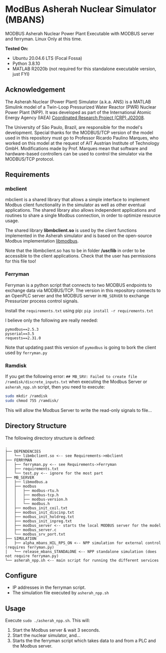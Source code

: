 # ModBus Asherah Nuclear Simulator (MBANS)
MODBUS Asherah Nuclear Power Plant Executable with MODBUS server and ferryman. Linux Only at this time.

**Tested On:**

* Ubuntu 20.04.6 LTS (Focal Fossa)
* Python 3.8.10
* MATLAB R2020b (not required for this standalone executable version, just FYI)

## Acknowledgement

The Asherah Nuclear (Power Plant) Simulator (a.k.a. ANS) is a MATLAB Simulink model of a Twin-Loop Pressurized Water Reactor (PWR) Nuclear Power Plant (NPP). It was developed as part of the International Atomic Energy Agency (IAEA) [Coordinated Research Project (CRP) J02008](https://www.iaea.org/projects/crp/j02008). 

The University of São Paulo, Brazil, are responsible for the model's development. Special thanks for the MODBUS/TCP version of the model used in this repository must go to Professor Ricardo Paulino Marques, who worked on this model at the request of AIT Austrian Institute of Technology GmbH. Modifications made by Prof. Marques mean that software and hardware-based controllers can be used to control the simulator via the MODBUS/TCP protocol.
 
## Requirements

### mbclient

mbclient is a shared library that allows a simple interface to implement Modbus client functionality in the simulator as well as other eventual applications. The shared library also allows independent applications and routines to share a single Modbus connection, in order to optimize resource usage.

The shared library **libmbclient.so** is used by the client functions implemented in the Asherah simulator and is based on the open-source Modbus implementation [libmodbus](https://libmodbus.org/).

Note that the libmbclient.so has to be in folder **/usr/lib** in order to be accessible to the client applications. Check that the user has permissions for this file too!

### Ferryman

Ferryman is a python script that connects to two MODBUS endpoints to exchange data via MODBUS/TCP. The version in this repository connects to an OpenPLC server and the MODBUS server in `MB_SERVER` to exchange Pressurizer process control signals.

Install the  `requirements.txt` using pip: `pip install -r requirements.txt`

I believe only the following are really needed: 

```
pymodbus==2.5.3
pyserial==3.5
requests==2.31.0
```

Note that updating past this version of `pymodbus` is going to bork the client used by `ferryman.py`

### Ramdisk

If you get the following error: `## MB_SRV: Failed to create file /ramdisk/discrete_inputs.txt` when executing the Modbus Server or `asherah_npp.sh` script, then you need to execute:

```bash
sudo mkdir /ramdisk
sudo chmod 755 /ramdisk/
```

This will allow the Modbus Server to write the read-only signals to file…

## Directory Structure

The following directory structure is defined:

```
.
├── DEPENDENCIES
│   └── libmbclient.so <-- see Requirements->mbclient
├── FERRYMAN
│   ├── ferryman.py <-- see Requirements->Ferryman
│   ├── requirements.txt
│   └── test.py <-- ignore for the most part
├── MB_SERVER
│   ├── libmodbus.a
│   ├── modbus
│   │   ├── modbus-rtu.h
│   │   ├── modbus-tcp.h
│   │   ├── modbus-version.h
│   │   └── modbus.h
│   ├── modbus_init_coil.txt
│   ├── modbus_init_discinp.txt
│   ├── modbus_init_holdreg.txt
│   ├── modbus_init_inpreg.txt
│   ├── modbus_server <-- starts the local MODBUS server for the model
│   ├── modbus_server.c
│   └── modbus_srv_port.txt
├── SIMULATION
│   ├── alpha_mbans_HIL_RPS_ON <-- NPP simulation for external control (requires ferryman.py)
│   └── release_mbans_STANDALONE <-- NPP standalone simulation (does not require ferryman.py)
└── asherah_npp.sh <-- main script for running the different services
```

## Configure

* IP addresses in the ferryman script.
* The simulation file executed by `asherah_npp.sh`

## Usage

Execute `sudo ./asherah_npp.sh`. This will:

1. Start the Modbus server & wait 3 seconds.
2. Start the nuclear simulator, and...
3. Starts the the ferryman script which takes data to and from a PLC and the Modbus server.
